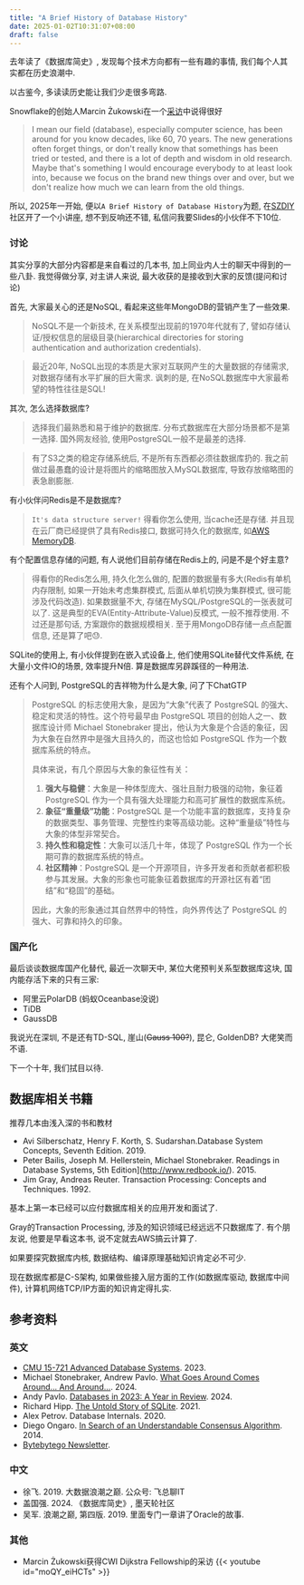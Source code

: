 ```yaml
---
title: "A Brief History of Database History"
date: 2025-01-02T10:31:07+08:00
draft: false
---
```


去年读了《数据库简史》, 发现每个技术方向都有一些有趣的事情, 我们每个人其实都在历史浪潮中.

以古鉴今, 多读读历史能让我们少走很多弯路.

Snowflake的创始人Marcin Żukowski在一个[采访](https://www.youtube.com/clip/UgkxPjf-NvN0kNaj2QV-V534SLNN4iToricC)中说得很好
> I mean our field (database), especially computer science, has been around for you know decades, like 60, 70 years. The new generations often forget things, or don't really know that somethings has been tried or tested, and there is a lot of depth and wisdom in old research. Maybe that's something I would encourage everybody to at least look into, because we focus on the brand new things over and over, but we don't realize how much we can learn from the old things.

所以, 2025年一开始, 便以`A Brief History of Database History`为题, 在[SZDIY](https://szdiy.org/)社区开了一个小讲座, 想不到反响还不错, 私信问我要Slides的小伙伴不下10位.

### 讨论
其实分享的大部分内容都是来自看过的几本书, 加上同业内人士的聊天中得到的一些八卦. 我觉得做分享, 对主讲人来说, 最大收获的是接收到大家的反馈(提问和讨论)

首先, 大家最关心的还是NoSQL, 看起来这些年MongoDB的营销产生了一些效果.
> NoSQL不是一个新技术, 在关系模型出现前的1970年代就有了, 譬如存储认证/授权信息的层级目录(hierarchical directories for storing authentication and authorization credentials).

>最近20年, NoSQL出现的本质是大家对互联网产生的大量数据的存储需求, 对数据存储有水平扩展的巨大需求. 讽刺的是, 在NoSQL数据库中大家最希望的特性往往是SQL!

其次, 怎么选择数据库?
> 选择我们最熟悉和易于维护的数据库. 分布式数据库在大部分场景都不是第一选择. 国外网友经验, 使用PostgreSQL一般不是最差的选择.

> 有了S3之类的稳定存储系统后, 不是所有东西都必须往数据库扔的.
> 我之前做过最愚蠢的设计是将图片的缩略图放入MySQL数据库, 导致存放缩略图的表急剧膨胀.

有小伙伴问Redis是不是数据库?
> `It's data structure server!` 得看你怎么使用, 当cache还是存储.
并且现在云厂商已经提供了具有Redis接口, 数据可持久化的数据库, 如[AWS MemoryDB](https://aws.amazon.com/memorydb/).

有个配置信息存储的问题, 有人说他们目前存储在Redis上的, 问是不是个好主意?
> 得看你的Redis怎么用, 持久化怎么做的, 配置的数据量有多大(Redis有单机内存限制, 如果一开始未考虑集群模式, 后面从单机切换为集群模式, 很可能涉及代码改造). 如果数据量不大, 存储在MySQL/PostgreSQL的一张表就可以了. 这是典型的EVA(Entity-Attribute-Value)反模式, 一般不推荐使用. 不过还是那句话, 方案跟你的数据规模相关. 至于用MongoDB存储一点点配置信息, 还是算了吧😓.

SQLite的使用上, 有小伙伴提到在嵌入式设备上, 他们使用SQLite替代文件系统, 在大量小文件IO的场景, 效率提升N倍. 算是数据库另辟蹊径的一种用法.

还有个人问到, PostgreSQL的吉祥物为什么是大象, 问了下ChatGTP
> PostgreSQL 的标志使用大象，是因为“大象”代表了 PostgreSQL 的强大、稳定和灵活的特性。这个符号最早由 PostgreSQL 项目的创始人之一、数据库设计师 Michael Stonebraker 提出，他认为大象是个合适的象征，因为大象在自然界中是强大且持久的，而这也恰如 PostgreSQL 作为一个数据库系统的特点。
>
>
> 具体来说，有几个原因与大象的象征性有关：
>
> 1. **强大与稳健**：大象是一种体型庞大、强壮且耐力极强的动物，象征着 PostgreSQL 作为一个具有强大处理能力和高可扩展性的数据库系统。
> 2. **象征“重量级”功能**：PostgreSQL 是一个功能丰富的数据库，支持复杂的数据类型、事务管理、完整性约束等高级功能。这种“重量级”特性与大象的体型非常契合。
> 3. **持久性和稳定性**：大象可以活几十年，体现了 PostgreSQL 作为一个长期可靠的数据库系统的特点。
> 4. **社区精神**：PostgreSQL 是一个开源项目，许多开发者和贡献者都积极参与其发展。大象的形象也可能象征着数据库的开源社区有着“团结”和“稳固”的基础。
>
> 因此，大象的形象通过其自然界中的特性，向外界传达了 PostgreSQL 的强大、可靠和持久的印象。


### 国产化

最后谈谈数据库国产化替代, 最近一次聊天中, 某位大佬预判关系型数据库这块, 国内能存活下来的只有三家: 
* 阿里云PolarDB (蚂蚁Oceanbase没说)
* TiDB
* GaussDB

我说光在深圳, 不是还有TD-SQL, 崖山(~~Gauss 100?~~), 昆仑,  GoldenDB? 大佬笑而不语.

下一个十年, 我们拭目以待.

## 数据库相关书籍
推荐几本由浅入深的书和教材
- Avi Silberschatz, Henry F. Korth, S. Sudarshan.Database System Concepts, Seventh Edition. 2019.
- Peter Bailis, Joseph M. Hellerstein, Michael Stonebraker. Readings in Database Systems, 5th Edition](http://www.redbook.io/). 2015.
- Jim Gray, Andreas Reuter. Transaction Processing: Concepts and Techniques. 1992.

基本上第一本已经可以应付数据库相关的应用开发和面试了.

Gray的Transaction Processing, 涉及的知识领域已经远远不只数据库了. 有个朋友说, 他要是早看这本书, 说不定就去AWS搞云计算了.

如果要探究数据库内核, 数据结构、编译原理基础知识肯定必不可少.

现在数据库都是C-S架构, 如果做些接入层方面的工作(如数据库驱动, 数据库中间件), 计算机网络TCP/IP方面的知识肯定得扎实.

## 参考资料
### 英文
- [CMU 15-721 Advanced Database Systems](https://15721.courses.cs.cmu.edu/spring2023/schedule.html). 2023.
- Michael Stonebraker, Andrew Pavlo. [What Goes Around Comes Around... And Around...](https://db.cs.cmu.edu/papers/2024/whatgoesaround-sigmodrec2024.pdf). 2024.
- Andy Pavlo. [Databases in 2023: A Year in Review](https://www.cs.cmu.edu/~pavlo/blog/2024/01/2023-databases-retrospective.html). 2024.
- Richard Hipp. [The Untold Story of SQLite](https://open.spotify.com/episode/3AVbDpEiZqgYyqJSq9FXCY). 2021.
- Alex Petrov. Database Internals. 2020.
- Diego Ongaro. [In Search of an Understandable Consensus Algorithm](https://raft.github.io/raft.pdf). 2014.
- [Bytebytego Newsletter](https://blog.bytebytego.com/).

### 中文
- 徐飞. 2019. 大数据浪潮之巅. 公众号: 飞总聊IT
- 盖国强. 2024. 《数据库简史》, 墨天轮社区
- 吴军. 浪潮之巅, 第四版. 2019. 里面专门一章讲了Oracle的故事.

### 其他
- Marcin Żukowski获得CWI Dijkstra Fellowship的采访
{{< youtube id="moQY_eiHCTs" >}}